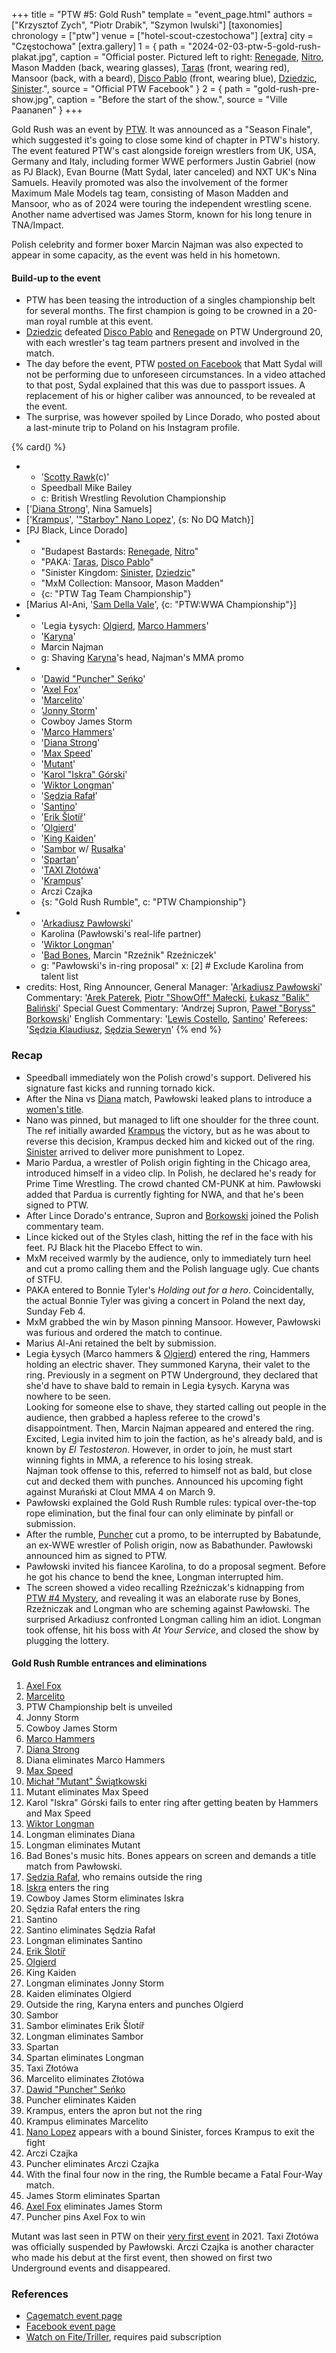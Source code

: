 +++
title = "PTW #5: Gold Rush"
template = "event_page.html"
authors = ["Krzysztof Zych", "Piotr Drabik", "Szymon Iwulski"]
[taxonomies]
chronology = ["ptw"]
venue = ["hotel-scout-czestochowa"]
[extra]
city = "Częstochowa"
[extra.gallery]
1 = { path = "2024-02-03-ptw-5-gold-rush-plakat.jpg", caption = "Official poster. Pictured left to right: [Renegade](@/w/renegade.md), [Nitro](@/w/nitro.md), Mason Madden (back, wearing glasses), [Taras](@/w/taras.md) (front, wearing red), Mansoor (back, with a beard), [Disco Pablo](@/w/disco-pablo.md) (front, wearing blue), [Dziedzic](@/w/dziedzic.md), [Sinister](@/w/sinister.md).", source = "Official PTW Facebook" }
2 = { path = "gold-rush-pre-show.jpg", caption = "Before the start of the show.", source = "Ville Paananen" }
+++

Gold Rush was an event by [PTW](@/o/ptw.md). It was announced as a "Season Finale", which suggested it's going to close some kind of chapter in PTW's history.
The event featured PTW's cast alongside foreign wrestlers from UK, USA, Germany and Italy, including former WWE performers Justin Gabriel (now as PJ Black), Evan Bourne (Matt Sydal, later canceled) and NXT UK's Nina Samuels. Heavily promoted was also the involvement of the former Maximum Male Models tag team, consisting of Mason Madden and Mansoor, who as of 2024 were touring the independent wrestling scene. Another name advertised was James Storm, known for his long tenure in TNA/Impact.

Polish celebrity and former boxer Marcin Najman was also expected to appear in some capacity, as the event was held in his hometown.

#### Build-up to the event

* PTW has been teasing the introduction of a singles championship belt for several months. The first champion is going to be crowned in a 20-man royal rumble at this event.
* [Dziedzic](@/w/dziedzic.md) defeated [Disco Pablo](@/w/disco-pablo.md) and [Renegade](@/w/renegade.md) on PTW Underground 20, with each wrestler's tag team partners present and involved in the match.
* The day before the event, PTW [posted on Facebook][sydal-facebook-video] that Matt Sydal will not be performing due to unforeseen circumstances. In a video attached to that post, Sydal explained that this was due to passport issues. A replacement of his or higher caliber was announced, to be revealed at the event.
* The surprise, was however spoiled by Lince Dorado, who posted about a last-minute trip to Poland on his Instagram profile.

{% card() %}
- - '[Scotty Rawk](@/w/scotty-rawk.md)(c)'
  - Speedball Mike Bailey
  - c: British Wrestling Revolution Championship
- ['[Diana Strong](@/w/diana-strong.md)', Nina Samuels]
- ['[Krampus](@/w/krampus.md)', '["Starboy" Nano Lopez](@/w/nano-lopez.md)', {s: No
      DQ Match}]
- [PJ Black, Lince Dorado]
- - "Budapest Bastards: [Renegade](@/w/renegade.md), [Nitro](@/w/nitro.md)"
  - "PAKA: [Taras](@/w/taras.md), [Disco Pablo](@/w/disco-pablo.md)"
  - "Sinister Kingdom: [Sinister](@/w/sinister.md), [Dziedzic](@/w/dziedzic.md)"
  - "MxM Collection: Mansoor, Mason Madden"
  - {c: "PTW Tag Team Championship"}
- [Marius Al-Ani, '[Sam Della Vale](@/w/sam-rogers.md)', {c: "PTW:WWA Championship"}]
- - 'Legia Łysych: [Olgierd](@/w/olgierd.md), [Marco Hammers](@/w/marco-hammers.md)'
  - '[Karyna](@/w/karyna.md)'
  - Marcin Najman
  - g: Shaving [Karyna](@/w/karyna.md)'s head, Najman's MMA promo
- - '[Dawid "Puncher" Seńko](@/w/puncher.md)'
  - '[Axel Fox](@/w/axel-fox.md)'
  - '[Marcelito](@/w/marcelito.md)'
  - '[Jonny Storm](@/w/jonny-storm.md)'
  - Cowboy James Storm
  - '[Marco Hammers](@/w/marco-hammers.md)'
  - '[Diana Strong](@/w/diana-strong.md)'
  - '[Max Speed](@/w/max-speed.md)'
  - '[Mutant](@/w/mutant.md)'
  - '[Karol "Iskra" Górski](@/w/iskra.md)'
  - '[Wiktor Longman](@/w/wiktor-longman.md)'
  - '[Sędzia Rafał](@/w/alex-brave.md)'
  - '[Santino](@/w/santino.md)'
  - '[Erik Šlotíř](@/w/erik-slotir.md)'
  - '[Olgierd](@/w/olgierd.md)'
  - '[King Kaiden](@/w/king-kaiden.md)'
  - '[Sambor](@/w/sambor.md) w/ [Rusałka](@/w/rusalka.md)'
  - '[Spartan](@/w/spartan.md)'
  - '[TAXI Złotówa](@/w/taxi-zlotowa.md)'
  - '[Krampus](@/w/krampus.md)'
  - Arczi Czajka
  - {s: "Gold Rush Rumble", c: "PTW Championship"}
- - '[Arkadiusz Pawłowski](@/w/pan-pawlowski.md)'
  - Karolina (Pawłowski's real-life partner)
  - '[Wiktor Longman](@/w/wiktor-longman.md)'
  - '[Bad Bones](@/w/bad-bones.md), Marcin "Rzeźnik" Rzeźniczek'
  - g: "Pawłowski's in-ring proposal"
    x: [2] # Exclude Karolina from talent list
- credits:
    Host, Ring Announcer, General Manager: '[Arkadiusz Pawłowski](@/w/pan-pawlowski.md)'
    Commentary: '[Arek Paterek](@/w/arek-paterek.md), [Piotr "ShowOff" Małecki](@/w/piotr-malecki.md), [Łukasz "Balik" Baliński](@/w/lukasz-balinski.md)'
    Special Guest Commentary: 'Andrzej Supron, [Paweł "Boryss" Borkowski](@/w/pawel-borkowski.md)'
    English Commentary: '[Lewis Costello](@/w/lewis-costello.md), [Santino](@/w/santino.md)'
    Referees: '[Sędzia Klaudiusz](@/w/sedzia-klaudiusz.md), [Sędzia Seweryn](@/w/sedzia-seweryn.md)'
{% end %}

### Recap

* Speedball immediately won the Polish crowd's support. Delivered his signature fast kicks and running tornado kick.
* After the Nina vs [Diana](@/w/diana-strong.md) match, Pawłowski leaked plans to introduce a [women's title](@/c/ptw-womens-championship.md).
* Nano was pinned, but managed to lift one shoulder for the three count. The ref initially awarded [Krampus](@/w/krampus.md) the victory, but as he was about to reverse this decision, Krampus decked him and kicked out of the ring. [Sinister](@/w/sinister.md) arrived to deliver more punishment to Lopez.
* Mario Pardua, a wrestler of Polish origin fighting in the Chicago area, introduced himself in a video clip. In Polish, he declared he's ready for Prime Time Wrestling. The crowd chanted CM-PUNK at him. Pawłowski added that Pardua is currently fighting for NWA, and that he's been signed to PTW.
* After Lince Dorado's entrance, Supron and [Borkowski](@/w/pawel-borkowski.md) joined the Polish commentary team.
* Lince kicked out of the Styles clash, hitting the ref in the face with his feet. PJ Black hit the Placebo Effect to win.
* MxM received warmly by the audience, only to immediately turn heel and cut a promo calling them and the Polish language ugly. Cue chants of STFU.
* PAKA entered to Bonnie Tyler's _Holding out for a hero_. Coincidentally, the actual Bonnie Tyler was giving a concert in Poland the next day, Sunday Feb 4.
* MxM grabbed the win by Mason pinning Mansoor. However, Pawłowski was furious and ordered the match to continue.
* Marius Al-Ani retained the belt by submission.
* Legia Łysych (Marco hammers & [Olgierd](@/w/olgierd.md)) entered the ring, Hammers holding an electric shaver. They summoned Karyna, their valet to the ring. Previously in a segment on PTW Underground, they declared that she'd have to shave bald to remain in Legia Łysych. Karyna was nowhere to be seen. \
  Looking for someone else to shave, they started calling out people in the audience, then grabbed a hapless referee to the crowd's disappointment. Then, Marcin Najman appeared and entered the ring. Excited, Legia invited him to join the faction, as he's already bald, and is known by _El Testosteron_. However, in order to join, he must start winning fights in MMA, a reference to his losing streak. \
  Najman took offense to this, referred to himself not as bald, but close cut and decked them with punches. Announced his upcoming fight against Murański at Clout MMA 4 on March 9.
* Pawłowski explained the Gold Rush Rumble rules: typical over-the-top rope elimination, but the final four can only eliminate  by pinfall or submission.
* After the rumble, [Puncher](@/w/puncher.md) cut a promo, to be interrupted by Babatunde, an ex-WWE wrestler of Polish origin, now as Babathunder. Pawłowski announced him as signed to PTW.
* Pawłowski invited his fiancee Karolina, to do a proposal segment. Before he got his chance to bend the knee, Longman interrupted him.
* The screen showed a video recalling Rzeźniczak's kidnapping from [PTW #4 Mystery](@/e/ptw/2023-06-25-ptw-4-mystery.md), and revealing it was an elaborate ruse by Bones, Rzeżniczak and Longman who are scheming against Pawłowski. The surprised Arkadiusz confronted Longman calling him an idiot. Longman took offense, hit his boss with _At Your Service_, and closed the show by plugging the lottery.


#### Gold Rush Rumble entrances and eliminations

1. [Axel Fox](@/w/axel-fox.md)
2. [Marcelito](@/w/marcelito.md)
3. PTW Championship belt is unveiled
4. Jonny Storm
5. Cowboy James Storm
6. [Marco Hammers](@/w/marco-hammers.md)
7. [Diana Strong](@/w/diana-strong.md)
8. Diana eliminates Marco Hammers
9. [Max Speed](@/w/max-speed.md)
10. [Michał "Mutant" Świątkowski](@/w/mutant.md)
11. Mutant eliminates Max Speed
12. Karol "Iskra" Górski fails to enter ring after getting beaten by Hammers and Max Speed
13. [Wiktor Longman](@/w/wiktor-longman.md)
14. Longman eliminates Diana
15. Longman eliminates Mutant
16. Bad Bones's music hits. Bones appears on screen and demands a title match from Pawłowski.
17. [Sędzia Rafał](@/w/alex-brave.md), who remains outside the ring
18. [Iskra](@/w/iskra.md) enters the ring
19. Cowboy James Storm eliminates Iskra
20. Sędzia Rafał enters the ring
21. Santino
22. Santino eliminates Sędzia Rafał
23. Longman eliminates Santino
24. [Erik Šlotíř](@/w/erik-slotir.md)
25. [Olgierd](@/w/olgierd.md)
26. King Kaiden
27. Longman eliminates Jonny Storm
28. Kaiden eliminates Olgierd
29. Outside the ring, Karyna enters and punches Olgierd
30. Sambor
31. Sambor eliminates Erik Šlotíř
32. Longman eliminates Sambor
33. Spartan
34. Spartan eliminates Longman
35. Taxi Złotówa
36. Marcelito eliminates Złotówa
37. [Dawid "Puncher" Seńko](@/w/puncher.md)
38. Puncher eliminates Kaiden
39. Krampus, enters the apron but not the ring
40. Krampus eliminates Marcelito
41. [Nano Lopez](@/w/nano-lopez.md) appears with a bound Sinister, forces Krampus to exit the fight
42. Arczi Czajka
43. Puncher eliminates Arczi Czajka
44. With the final four now in the ring, the Rumble became a Fatal Four-Way match.
45. James Storm eliminates Spartan
46. [Axel Fox](@/w/axel-fox.md) eliminates James Storm
47. Puncher pins Axel Fox to win

Mutant was last seen in PTW on their [very first event](@/e/ptw/2021-10-09-ptw-1-revolucja.md) in 2021.
Taxi Złotówa was officially suspended by Pawłowski. Arczi Czajka is another character who made his debut at the first event, then showed on first two Underground events and disappeared.

### References

* [Cagematch event page](https://www.cagematch.net/?id=1&nr=387058)
* [Facebook event page](https://www.facebook.com/events/3371743163122883/)
* [Watch on Fite/Triller](https://www.trillertv.com/watch/ptw-gold-rush-pl/2pehz/), requires paid subscription

[sydal-facebook-video]: https://www.facebook.com/watch/?v=783495120471108
